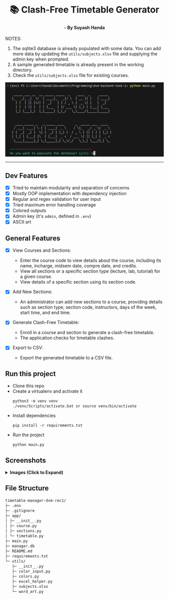 <div align="center">
<h1>📚 Clash-Free Timetable Generator</h1>
<h4>- By Suyash Handa</h6>
</div>

NOTES:

1. The sqlite3 database is already populated with some data. You can add more data by updating the `utils/subjects.xlsx` file and supplying the admin key when prompted.
2. A sample generated timetable is already present in the working directory.
3. Check the `utils/subjects.xlsx` file for existing courses.

<div align="center">
<img src="./.github/images/Screenshot1.jpg" width="600">
</div>

___

## Dev Features

- [x] Tried to maintain modularity and separation of concerns
- [x] Mostly OOP implementation with dependency injection
- [x] Regular and regex validation for user input
- [x] Tried maximum error handling coverage
- [x] Colored outputs
- [x] Admin key (it's `admin`, defined in `.env`)
- [x] ASCII art

## General Features

- [x] View Courses and Sections:

  - Enter the course code to view details about the course, including its name, incharge, midsem date, compre date, and credits.
  - View all sections or a specific section type (lecture, lab, tutorial) for a given course.
  - View details of a specific section using its section code.

- [x] Add New Sections:

  - An administrator can add new sections to a course, providing details such as section type, section code, instructors, days of the week, start time, and end time.

- [x] Generate Clash-Free Timetable:

  - Enroll in a course and section to generate a clash-free timetable.
  - The application checks for timetable clashes.

- [x] Export to CSV:
  - Export the generated timetable to a CSV file.

## Run this project

- Clone this repo
- Create a virtualenv and activate it
  ```
  python3 -m venv venv
  ./venv/Scripts/activate.bat or source venv/bin/activate
  ```
- Install dependencies
  ```
  pip install -r requirements.txt
  ```
- Run the project
  ```
  python main.py
  ```

## Screenshots
<details><summary><b>Images (Click to Expand)</b></summary>
<div align="center">
<img src="./.github/images/Screenshot1.jpg" width="800">
<img src="./.github/images/Screenshot2.jpg" width="800">
<img src="./.github/images/Screenshot3.jpg" width="800">
<img src="./.github/images/Screenshot4.jpg" width="800">
<img src="./.github/images/Screenshot5.jpg" width="800">
<img src="./.github/images/Screenshot6.jpg" width="800">
<img src="./.github/images/Screenshot7.jpg" width="800">
<img src="./.github/images/Screenshot8.jpg" width="800">
<img src="./.github/images/Screenshot9.jpg" width="800">
</div>
</details>

## File Structure

```
timetable-manager-dvm-rec1/
├─ .env
├─ .gitignore
├─ app/
│ ├─ __init__.py
│ ├─ course.py
│ ├─ sections.py
│ └─ timetable.py
├─ main.py
├─ manager.db
├─ README.md
├─ requirements.txt
└─ utils/
   ├─ __init__.py
   ├─ color_input.py
   ├─ colors.py
   ├─ excel_helper.py
   ├─ subjects.xlsx
   └─ word_art.py
```
